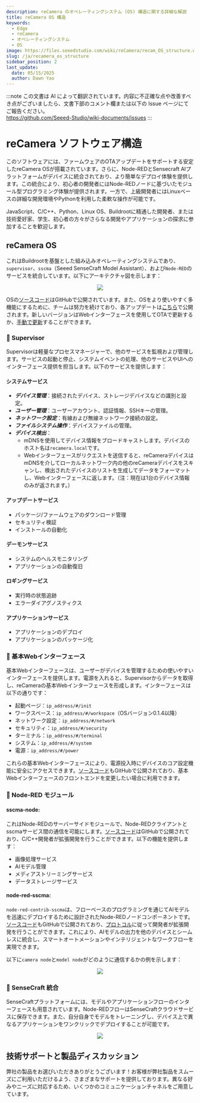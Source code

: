 ```yaml
---
description: reCamera のオペレーティングシステム (OS) 構造に関する詳細な解説
title: reCamera OS 構造
keywords:
  - Edge
  - reCamera
  - オペレーティングシステム
  - OS
image: https://files.seeedstudio.com/wiki/reCamera/recam_OS_structure.webp
slug: /ja/recamera_os_structure
sidebar_position: 2
last_update:
  date: 05/15/2025
  author: Dawn Yao
---
```

:::note
この文書は AI によって翻訳されています。内容に不正確な点や改善すべき点がございましたら、文書下部のコメント欄または以下の Issue ページにてご報告ください。  
https://github.com/Seeed-Studio/wiki-documents/issues
:::

# reCamera ソフトウェア構造
このソフトウェアには、ファームウェアのOTAアップデートをサポートする安定したreCamera OSが搭載されています。さらに、Node-REDとSensecraft AIプラットフォームがデバイスに統合されており、より簡単なデプロイ体験を提供します。この統合により、初心者の開発者にはNode-REDノードに基づいたモジュール型プログラミング体験が提供されます。一方で、上級開発者にはLinuxベースの詳細な開発環境やPythonを利用した柔軟な操作が可能です。

JavaScript、C/C++、Python、Linux OS、Buildrootに精通した開発者、または技術愛好家、学生、初心者の方々がさらなる開発やアプリケーションの探求に参加することを歓迎します。

## reCamera OS
これはBuildrootを基盤とした組み込みオペレーティングシステムであり、`supervisor`、`sscma`（Seeed SenseCraft Model Assistant）、および`Node-RED`のサービスを統合しています。以下にアーキテクチャ図を示します：

<div align="center"><img width={600} src="https://files.seeedstudio.com/wiki/reCamera/recam_OS_structure.png" /></div>

OSの[ソースコード](https://github.com/Seeed-Studio/reCamera-OS)はGitHubで公開されています。また、OSをより使いやすく多機能にするために、チームは努力を続けており、各アップデートは[こちら](https://github.com/Seeed-Studio/reCamera-OS/releases)で公開されます。新しいバージョンはWebインターフェースを使用してOTAで更新するか、[手動で更新](https://wiki.seeedstudio.com/ja/recamera_os_version_control)することができます。

### 🧩 Supervisor
Supervisorは軽量なプロセスマネージャーで、他のサービスを監視および管理します。サービスの起動と停止、システムイベントの処理、他のサービスやUIへのインターフェース提供を担当します。以下のサービスを提供します：

#### システムサービス
- ***デバイス管理***：接続されたデバイス、ストレージデバイスなどの識別と設定。
- ***ユーザー管理***：ユーザーアカウント、認証情報、SSHキーの管理。
- ***ネットワーク設定***：有線および無線ネットワーク接続の設定。
- ***ファイルシステム操作***：デバイスファイルの管理。
- ***デバイス検出***：
    - mDNSを使用してデバイス情報をブロードキャストします。デバイスのホスト名は`recamera.local`です。
    - Webインターフェースがリクエストを送信すると、reCameraデバイスはmDNSを介してローカルネットワーク内の他のreCameraデバイスをスキャンし、検出されたデバイスのリストを生成してデータをフォーマットし、Webインターフェースに返します。（注：現在は1台のデバイス情報のみが返されます。）

#### アップデートサービス
- パッケージ/ファームウェアのダウンロード管理
- セキュリティ検証
- インストールの自動化

#### デーモンサービス
- システムのヘルスモニタリング
- アプリケーションの自動復旧

#### ロギングサービス
- 実行時の状態追跡
- エラーダイアグノスティクス

#### アプリケーションサービス
- アプリケーションのデプロイ
- アプリケーションのパッケージ化

### 🧩 基本Webインターフェース
基本Webインターフェースは、ユーザーがデバイスを管理するための使いやすいインターフェースを提供します。電源を入れると、Supervisorからデータを取得し、reCameraの基本Webインターフェースを形成します。インターフェースは以下の通りです：

- 起動ページ：`ip_address/#/init`
- ワークスペース：`ip_address/#/workspace`（OSバージョン0.1.4以降）
- ネットワーク設定：`ip_address/#/network`
- セキュリティ：`ip_address/#/security`
- ターミナル：`ip_address/#/terminal`
- システム：`ip_address/#/system`
- 電源：`ip_address/#/power`

これらの基本Webインターフェースにより、電源投入時にデバイスのコア設定機能に安全にアクセスできます。[ソースコード](https://github.com/Seeed-Studio/sscma-example-sg200x/tree/main/solutions/supervisor/www)もGitHubで公開されており、基本Webインターフェースのフロントエンドを変更したい場合に利用できます。

### 🧩 Node-RED モジュール
#### sscma-node:
これはNode-REDのサーバーサイドモジュールで、Node-REDクライアントとsscmaサービス間の通信を可能にします。[ソースコード](https://github.com/Seeed-Studio/sscma-example-sg200x/tree/main/solutions/sscma-node)はGitHubで公開されており、C/C++開発者が拡張開発を行うことができます。以下の機能を提供します：
- 画像処理サービス
- AIモデル管理
- メディアストリーミングサービス
- データストレージサービス

#### node-red-sscma:
`node-red-contrib-sscma`は、フローベースのプログラミングを通じてAIモデルを迅速にデプロイするために設計されたNode-REDノードコンポーネントです。[ソースコード](https://github.com/Seeed-Studio/node-red-contrib-sscma)もGitHubで公開されており、[プロトコル](https://wiki.seeedstudio.com/ja/node_red_protocol)に従って開発者が拡張開発を行うことができます。これにより、AIモデルの出力を他のデバイスとシームレスに統合し、スマートオートメーションやインテリジェントなワークフローを実現できます。

以下に`camera node`と`model node`がどのように通信するかの例を示します：

<div align="center"><img width={600} src="https://files.seeedstudio.com/wiki/reCamera/vision_inference.png" /></div>

### 🧩 SenseCraft 統合
SenseCraftプラットフォームには、モデルやアプリケーションフローのインターフェースも用意されています。Node-REDフローはSenseCraftクラウドサービスに保存できます。また、自分自身でモデルをトレーニングし、デバイス上で異なるアプリケーションをワンクリックでデプロイすることが可能です。

<div align="center"><img width={600} src="https://files.seeedstudio.com/wiki/reCamera/sensecraft_applications.png" /></div>

## 技術サポートと製品ディスカッション

弊社の製品をお選びいただきありがとうございます！お客様が弊社製品をスムーズにご利用いただけるよう、さまざまなサポートを提供しております。異なる好みやニーズに対応するため、いくつかのコミュニケーションチャネルをご用意しています。

<div class="button_tech_support_container">
<a href="https://forum.seeedstudio.com/" class="button_forum"></a> 
<a href="https://www.seeedstudio.com/contacts" class="button_email"></a>
</div>

<div class="button_tech_support_container">
<a href="https://discord.gg/eWkprNDMU7" class="button_discord"></a> 
<a href="https://github.com/Seeed-Studio/wiki-documents/discussions/69" class="button_discussion"></a>
</div>